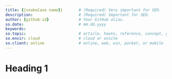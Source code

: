 ```yaml
---
title: {{snakeCase name}}       # (Required) Very important for SEO.
description:                    # (Required) Important for SEO.
author: {github-id}             # Your GitHub alias.
so.date:                        # mm.dd.yyyy
keywords:
so.topic:                       # article, howto, reference, concept, guide
so.envir: cloud                 # cloud or onsite
so.client: online               # online, web, win, pocket, or mobile
---
```


# Heading 1